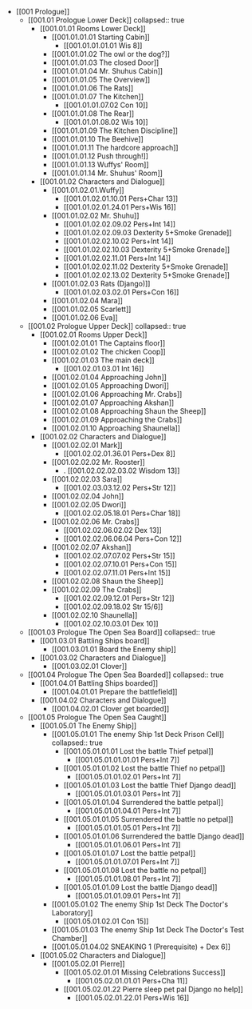 - [[001 Prologue]]
	- [[001.01 Prologue Lower Deck]]
	  collapsed:: true
		- [[001.01.01 Rooms Lower Deck]]
			- [[001.01.01.01 Starting Cabin]]
				- [[001.01.01.01.01 Wis 8]]
			- [[001.01.01.02 The owl or the dog?]]
			- [[001.01.01.03 The closed Door]]
			- [[001.01.01.04 Mr. Shuhus Cabin]]
			- [[001.01.01.05 The Overview]]
			- [[001.01.01.06 The Rats]]
			- [[001.01.01.07 The Kitchen]]
				- [[001.01.01.07.02 Con 10]]
			- [[001.01.01.08 The Rear]]
				- [[001.01.01.08.02 Wis 10]]
			- [[001.01.01.09 The Kitchen Discipline]]
			- [[001.01.01.10 The Beehive]]
			- [[001.01.01.11 The hardcore approach]]
			- [[001.01.01.12 Push through!]]
			- [[001.01.01.13 Wuffys' Room]]
			- [[001.01.01.14 Mr. Shuhus' Room]]
		- [[001.01.02 Characters and Dialogue]]
			- [[001.01.02.01.Wuffy]]
				- [[001.01.02.01.10.01 Pers+Char 13]]
				- [[001.01.02.01.24.01 Pers+Wis 16]]
			- [[001.01.02.02 Mr. Shuhu]]
				- [[001.01.02.02.09.02 Pers+Int 14]]
				- [[001.01.02.02.09.03 Dexterity 5+Smoke Grenade]]
				- [[001.01.02.02.10.02 Pers+Int 14]]
				- [[001.01.02.02.10.03 Dexterity 5+Smoke Grenade]]
				- [[001.01.02.02.11.01 Pers+Int 14]]
				- [[001.01.02.02.11.02 Dexterity 5+Smoke Grenade]]
				- [[001.01.02.02.13.02 Dexterity 5+Smoke Grenade]]
			- [[001.01.02.03 Rats (Django)]]
				- [[001.01.02.03.02.01 Pers+Con 16]]
			- [[001.01.02.04 Mara]]
			- [[001.01.02.05 Scarlett]]
			- [[001.01.02.06 Eva]]
	- [[001.02 Prologue Upper Deck]]
	  collapsed:: true
		- [[001.02.01 Rooms Upper Deck]]
			- [[001.02.01.01 The Captains floor]]
			- [[001.02.01.02 The chicken Coop]]
			- [[001.02.01.03 The main deck]]
				- [[001.02.01.03.01 Int 16]]
			- [[001.02.01.04 Approaching John]]
			- [[001.02.01.05 Approaching Dwori]]
			- [[001.02.01.06 Approaching Mr. Crabs]]
			- [[001.02.01.07 Approaching Akshan]]
			- [[001.02.01.08 Approaching Shaun the Sheep]]
			- [[001.02.01.09 Approaching the Crabs]]
			- [[001.02.01.10 Approaching Shaunella]]
		- [[001.02.02 Characters and Dialogue]]
			- [[001.02.02.01 Mark]]
				- [[001.02.02.01.36.01 Pers+Dex 8]]
			- [[001.02.02.02 Mr. Rooster]]
				- . [[001.02.02.02.03.02 Wisdom 13]]
			- [[001.02.02.03 Sara]]
				- [[001.02.03.03.12.02 Pers+Str 12]]
			- [[001.02.02.04 John]]
			- [[001.02.02.05 Dwori]]
				- [[001.02.02.05.18.01 Pers+Char 18]]
			- [[001.02.02.06 Mr. Crabs]]
				- [[001.02.02.06.02.02 Dex 13]]
				- [[001.02.02.06.06.04 Pers+Con 12]]
			- [[001.02.02.07 Akshan]]
				- [[001.02.02.07.07.02 Pers+Str 15]]
				- [[001.02.02.07.10.01 Pers+Con 15]]
				- [[001.02.02.07.11.01 Pers+Int 15]]
			- [[001.02.02.08 Shaun the Sheep]]
			- [[001.02.02.09 The Crabs]]
				- [[001.02.02.09.12.01 Pers+Str 12]]
				- [[001.02.02.09.18.02 Str 15/6]]
			- [[001.02.02.10 Shaunella]]
				- [[001.02.02.10.03.01 Dex 10]]
	- [[001.03 Prologue The Open Sea Board]]
	  collapsed:: true
		- [[001.03.01 Battling Ships board]]
			- [[001.03.01.01 Board the Enemy ship]]
		- [[001.03.02 Characters and Dialogue]]
			- [[001.03.02.01 Clover]]
	- [[001.04 Prologue The Open Sea Boarded]]
	  collapsed:: true
		- [[001.04.01 Battling Ships boarded]]
			- [[001.04.01.01 Prepare the battlefield]]
		- [[001.04.02 Characters and Dialogue]]
			- [[001.04.02.01 Clover get boarded]]
	- [[001.05 Prologue The Open Sea Caught]]
		- [[001.05.01 The Enemy Ship]]
			- [[001.05.01.01 The enemy Ship 1st Deck Prison Cell]]
			  collapsed:: true
				- [[001.05.01.01.01 Lost the battle Thief petpal]]
					- [[001.05.01.01.01.01 Pers+Int 7]]
				- [[001.05.01.01.02 Lost the battle Thief no petpal]]
					- [[001.05.01.01.02.01 Pers+Int 7]]
				- [[001.05.01.01.03 Lost the battle Thief Django dead]]
					- [[001.05.01.01.03.01 Pers+Int 7]]
				- [[001.05.01.01.04 Surrendered the battle petpal]]
					- [[001.05.01.01.04.01 Pers+Int 7]]
				- [[001.05.01.01.05 Surrendered the battle no petpal]]
					- [[001.05.01.01.05.01 Pers+Int 7]]
				- [[001.05.01.01.06 Surrendered the battle Django dead]]
					- [[001.05.01.01.06.01 Pers+Int 7]]
				- [[001.05.01.01.07 Lost the battle petpal]]
					- [[001.05.01.01.07.01 Pers+Int 7]]
				- [[001.05.01.01.08 Lost the battle no petpal]]
					- [[001.05.01.01.08.01 Pers+Int 7]]
				- [[001.05.01.01.09 Lost the battle Django dead]]
					- [[001.05.01.01.09.01 Pers+Int 7]]
			- [[001.05.01.02 The enemy Ship 1st Deck The Doctor's Laboratory]]
				- [[001.05.01.02.01 Con 15]]
			- [[001.05.01.03 The enemy Ship 1st Deck The Doctor's Test Chamber]]
			- [[001.05.01.04.02 SNEAKING 1 (Prerequisite) + Dex 6]]
		- [[001.05.02 Characters and Dialogue]]
			- [[001.05.02.01 Pierre]]
				- [[001.05.02.01.01 Missing Celebrations Success]]
					- [[001.05.02.01.01.01 Pers+Cha 11]]
				- [[001.05.02.01.22 Pierre sleep pet pal Django no help]]
					- [[001.05.02.01.22.01 Pers+Wis 16]]